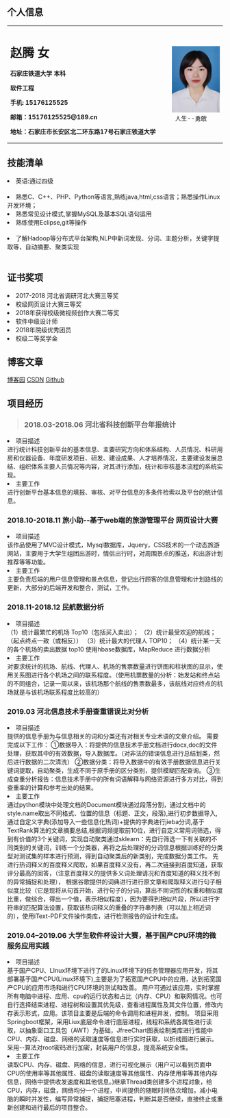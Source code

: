 ## 个人信息
<table border="0">
  <tr>
    <td width="75%">
      <h1>赵腾 女</h1>
      <p><b>石家庄铁道大学 本科</b></p>
      <p><b>软件工程</b></p>
      <p><b>手机: 15176125525</b></p>
      <p><b>邮箱：15176125525@189.cn</b></p>
      <p><b>地址：石家庄市长安区北二环东路17号石家庄铁道大学</b></p>
    </td>
    <td width="25%">
      <img src="./photo/person.jpg" width="100%">&nbsp;&nbsp;人生--勇敢
    </td>
  </tr>
</table>


## 技能清单

<li>英语:通过四级</li><br/>
<li>熟悉C、C++、PHP、Python等语言,熟练java,html,css语言；熟悉操作Linux开发环境；</li>
<li>熟悉常见设计模式,掌握MySQL及基本SQL语句运用</li>
<li>熟练使用Eclipse,git等操作</li><br/>
<li>了解Hadoop等分布式平台架构,NLP中新词发现、分词、主题分析，关键字提取等，自动摘要、聚类实现</li><br/>


## 证书奖项

   <li>2017-2018 河北省调研河北大赛三等奖</li>
   <li>校级网页设计大赛三等奖</li>
   <li>2018年获得校级微视频创作大赛二等奖</li>
   <li>软件中级设计师</li>
   <li>2018年院级优秀团员</li>
   <li>校级二等奖学金</li>
   


## 博客文章


 [博客园](https://www.cnblogs.com/zhao-teng-ass/)
 [CSDN](https://blog.csdn.net/qq_38648558)
 [Github](https://github.com/ZhaoTengshuoss)
 
 
## 项目经历

><h3>2018.03-2018.06 河北省科技创新平台年报统计</h3>
  <li>项目描述</li>
  进行统计科技创新平台的基本信息、主要研究方向和体系结构、人员情况、科研用房和仪器设备、年度研发项目、研发、建设成果、人才培养情况，主要建设发展总结、组织体系主要人员情况等内容，对其进行添加，统计和审核基本流程的系统实现。
  <li>主要工作</li>
  进行创新平台基本信息的填报、审核、对平台信息的多条件检索以及平台的统计信息。

<h3>2018.10-2018.11 旅小助--基于web端的旅游管理平台 网页设计大赛</h3>
  <li>项目描述</li>
  该作品使用了MVC设计模式，Mysql数据库，Jquery，CSS技术的一个动态旅游网站，主要用于大学生组团出游时，情侣出行时，对周围景点的推送，和出游计划推荐等等功能。
  <li>主要工作</li>
  主要负责后端的用户信息管理和景点信息，登记出行顾客的信息管理和计划路线的更新，大部分的后端开发和整合，测试，工作。
  
<h3>2018.11-2018.12 民航数据分析</h3>

<li>项目描述</li>
（1）统计最繁忙的机场 Top10（包括买入卖出）； 
（2）统计最受欢迎的航线；（起点终点一致（或相反）） 
（3）统计最大的代理人 TOP10； 
（4）统计某一天的各个机场的卖出数据 top10
  使用hbase数据库，MapReduce 进行数据分析

<li>主要工作</li>
  对要求统计的机场、航线、代理人、机场的售票数量进行饼图和柱状图的显示，使用关系图进行各个机场之间的联系程度。（使用机票数量的分析：始发站和终点站的不同组合，记录一周以来，该机场那个航线的售票数最多，该航线对应终点的机场就是与该机场联系程度比较高的）
  
  <h3>2019.03 河北信息技术手册查重错误比对分析</h3>

<li>项目描述</li>
    提供的信息手册为与信息相关的词和分类还有对相关专业术语的文章介绍。
    需要完成以下工作：
    ①数据导入：将提供的信息技术手册文档进行docx,doc的文件处理，获取其中的有效数据，导入数据库。（对非法的错误信息进行总结划类，然后进行数据的二次清洗）
    ②数据分类：将导入数据中的有效手册数据信息进行关键词提取，自动聚类，生成不同于原手册的区分类别，提供模糊匹配查询。
    ③生成查重分析报告：信息技术手册中的所有词语解释与网络资源进行多方对比，得到查重率的计算和参考出处的结果。
    
<li>主要工作</li>
    通过python模块中处理文档的Document模块通过段落分割，通过文档中的style.name取出不同格式、位置的信息（标题、正文，段落),进行初步数据导入,通过自定义字典(添加导入一些信息化热词)+提供的字典进行jieba分词,基于TextRank算法的文章摘要总结,根据词频提取前10位，进行自定义常用词筛选，得到有价值的3个关键词，实现自动聚类通过sklearn：先自行筛选一下有关联的不同类别的关键词，训练一个分类器，再将之后处理好的分词信息根据训练好的分类型对测试集的样本进行预测，得到自动聚类后的新类别，完成数据分类工作。
    先进行热词释义的百度释义爬取，如果百度释义没有，再二次链接到百度知道，获取评分最高的回答，（注意百度释义的提供多义词处理请况和百度知道的释义找不到的异常捕捉和处理）， 根据谷歌提供的词典进行进行原文章和爬取释义进行句子相似度比较（它是现将从句首开始，进行句子的分词，算出不同词性的权重和相似度比重，做综合，得出一个值，表示相似程度），因为要得到相似片段，所以进行字符串的匹配算法设置，获取该热词释义的重叠的字符串列表（可以加上相近词的），使用iText-PDF文件操作类库，进行检测报告的设计和生成。
  

<h3>2019.04–2019.06 大学生软件杯设计大赛，基于国产CPU环境的微服务应用实践</h3>

<li>项目描述</li>
  基于国产CPU、LInux环境下进行了的Linux环境下的任务管理器应用开发，将其部署基于国产CPU(Linux环境下),主要是为了拓宽国产CPU中的应用，达到拓宽国产CPU的应用市场和进行CPU环境的测试和改善。
  用户可通过该应用，实时掌握所有电脑中进程、应用、cpu的运行状态和占比（内存、CPU）和联网情况。也可自行选择结束进程、进程树和设置其优先级，查看进程属性及其文件位置，修改内存表示形式，应用。该项目主要是后端的命令调用和进程并发，控制。
  项目采用Springboot框架，采用Liux底层命令进行底层进程，线程和系统各属性进行读取，以抽象窗口工具包（AWT）为基础，JfreeChart图表绘制类库进行性能中CPU、内存、磁盘、网络的读取速度等信息进行实时获取，以折线图进行展示。采用--算法对root密码进行加密，封装用户的信息，提高系统安全性。

<li>主要工作</li>读取CPU、内存、磁盘、网络的信息，进行可视化展示（用户可以看到页面中CPU的使用率等其他属性、磁盘的读取速度等其他属性、内存使用率等其他内存信息，网络中提供收发速度和其他信息。)继承Thread类创建多个进程对象，给CPU，内存，磁盘，网络均分一个进程，中间提供的随眠时间依次增加，减小电脑的瞬时并发性，编写异常捕捉，捕捉阻塞进程，判断其是否继续，直接终止或重新创建和进行最后的项目整合。





